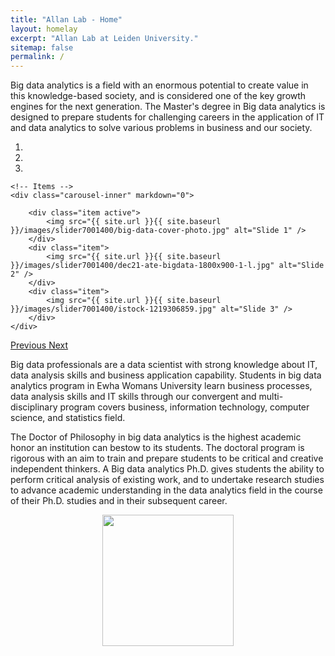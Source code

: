 ```yaml
---
title: "Allan Lab - Home"
layout: homelay
excerpt: "Allan Lab at Leiden University."
sitemap: false
permalink: /
---
```


Big data analytics is a field with an enormous potential to create value in this knowledge-based society, and is considered one of the key growth engines for the next generation. The Master's degree in Big data analytics is designed to prepare students for challenging careers in the application of IT and data analytics to solve various problems in business and our society.


<div markdown="0" id="carousel" class="carousel slide" data-ride="carousel" data-interval="5000" data-pause="hover" >
    <!-- Menu -->
    <ol class="carousel-indicators">
        <li data-target="#carousel" data-slide-to="0" class="active"></li>
        <li data-target="#carousel" data-slide-to="1"></li>
        <li data-target="#carousel" data-slide-to="2"></li>
    </ol>

    <!-- Items -->
    <div class="carousel-inner" markdown="0">

        <div class="item active">
            <img src="{{ site.url }}{{ site.baseurl }}/images/slider7001400/big-data-cover-photo.jpg" alt="Slide 1" />
        </div>
        <div class="item">
            <img src="{{ site.url }}{{ site.baseurl }}/images/slider7001400/dec21-ate-bigdata-1800x900-1-l.jpg" alt="Slide 2" />
        </div>
        <div class="item">
            <img src="{{ site.url }}{{ site.baseurl }}/images/slider7001400/istock-1219306859.jpg" alt="Slide 3" />
        </div>
    </div>
  <a class="left carousel-control" href="#carousel" role="button" data-slide="prev">
    <span class="glyphicon glyphicon-chevron-left" aria-hidden="true"></span>
    <span class="sr-only">Previous</span>
  </a>
  <a class="right carousel-control" href="#carousel" role="button" data-slide="next">
    <span class="glyphicon glyphicon-chevron-right" aria-hidden="true"></span>
    <span class="sr-only">Next</span>
  </a>
</div>




Big data professionals are a data scientist with strong knowledge about IT, data analysis skills and business application capability. Students in big data analytics program in Ewha Womans University learn business processes, data analysis skills and IT skills through our convergent and multi-disciplinary program covers business, information technology, computer science, and statistics field.

The Doctor of Philosophy in big data analytics is the highest academic honor an institution can bestow to its students. The doctoral program is rigorous with an aim to train and prepare students to be critical and creative independent thinkers. A Big data analytics Ph.D. gives students the ability to perform critical analysis of existing work, and to undertake research studies to advance academic understanding in the data analytics field in the course of their Ph.D. studies and in their subsequent career.

<p align="center">
  <img class='img-responsive center-block' src="{{ site.url }}{{ site.baseurl }}/images/logopic/시그니처(가로_1.국영문혼합).png" style="width: 210px">
</p>
